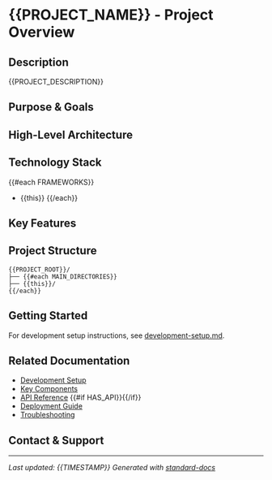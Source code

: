 # {{PROJECT_NAME}} - Project Overview

## Description
{{PROJECT_DESCRIPTION}}

## Purpose & Goals
<!-- What problem does this project solve? What are its main objectives? -->

## High-Level Architecture
<!-- Describe the overall system architecture, main components, and how they interact -->

## Technology Stack
{{#each FRAMEWORKS}}
- {{this}}
{{/each}}

## Key Features
<!-- List the main features and capabilities of this project -->

## Project Structure
```
{{PROJECT_ROOT}}/
├── {{#each MAIN_DIRECTORIES}}
├── {{this}}/
{{/each}}
```

## Getting Started
For development setup instructions, see [development-setup.md](./development-setup.md).

## Related Documentation
- [Development Setup](./development-setup.md)
- [Key Components](./key-components.md)
- [API Reference](./api-reference.md) {{#if HAS_API}}{{/if}}
- [Deployment Guide](./deployment-guide.md)
- [Troubleshooting](./troubleshooting.md)

## Contact & Support
<!-- Project maintainers, support channels, etc. -->

---
*Last updated: {{TIMESTAMP}}*
*Generated with [standard-docs](https://github.com/johnplummer/standard-docs)*

